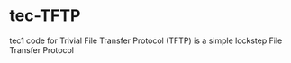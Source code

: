# tec-TFTP
tec1 code for Trivial File Transfer Protocol (TFTP) is a simple lockstep File Transfer Protocol
